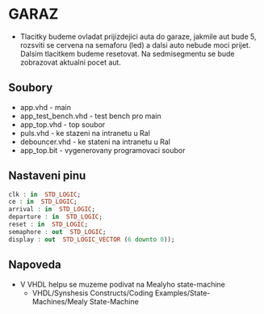 # GARAZ
- Tlacitky budeme ovladat prijizdejici auta do garaze, jakmile aut bude 5, rozsviti se cervena na semaforu (led) a dalsi auto nebude moci prijet. Dalsim tlacitkem budeme resetovat. Na sedmisegmentu se bude zobrazovat aktualni pocet aut.
## Soubory
- app.vhd - main
- app_test_bench.vhd - test bench pro main
- app_top.vhd - top soubor
- puls.vhd - ke stazeni na intranetu u Ral
- debouncer.vhd - ke stateni na intranetu u Ral
- app_top.bit - vygenerovany programovaci soubor
## Nastaveni pinu
```vhdl
clk : in  STD_LOGIC;
ce : in  STD_LOGIC;
arrival : in  STD_LOGIC;
departure : in  STD_LOGIC;
reset : in  STD_LOGIC;
semaphore : out  STD_LOGIC;
display : out  STD_LOGIC_VECTOR (6 downto 0));
```
## Napoveda
- V VHDL helpu se muzeme podivat na Mealyho state-machine 
	- VHDL/Synshesis Constructs/Coding Examples/State-Machines/Mealy State-Machine